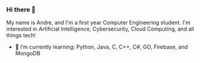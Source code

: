### Hi there 👋

<!--
**wintrsatoru/wintrsatoru** is a ✨ _special_ ✨ repository because its `README.md` (this file) appears on your GitHub profile.
-->

My name is Andre, and I'm a first year Computer Engineering student. I'm interested in Artificial Intelligence, Cybersecurity, Cloud Computing, and all things tech!

<!-- - 🔭 I’m currently working on ... -->
- 🌱 I’m currently learning: Python, Java, C, C++, C#, GO, Firebase, and MongoDB


<!-- - 👯 I’m looking to collaborate on ...
- 🤔 I’m looking for help with ...
- 💬 Ask me about ...
- 📫 How to reach me: ...
- 😄 Pronouns: ...
- ⚡ Fun fact: ...
-->
